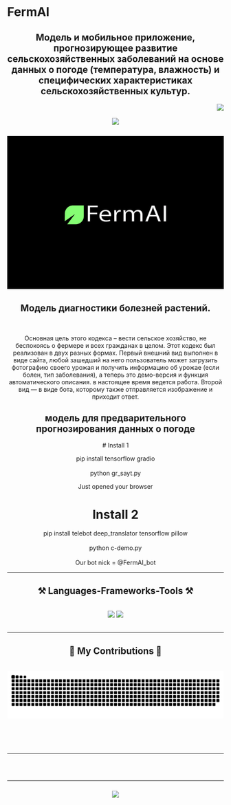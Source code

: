 # FermAI

<h2 align="center">Модель и мобильное приложение, прогнозирующее развитие сельскохозяйственных заболеваний на основе данных о погоде (температура, влажность) и специфических характеристиках сельскохозяйственных культур.</h2>

<img align="right" src="https://visitor-badge.laobi.icu/badge?page_id=salesp07.salesp07" />

<h1  align="center">
    <img src="https://readme-typing-svg.herokuapp.com/?font=Righteous&size=35&center=true&vCenter=true&width=500&height=70&duration=4000&lines=Hi+There!+👋;+My+name+is+FermAI!;" />
</h1>

![logo](logo.jpg)

<h2 align="center">Модель диагностики болезней растений.</h2>

<br/>

<div align="center">
 
Основная цель этого кодекса – вести сельское хозяйство, не беспокоясь о фермере и всех гражданах в целом. Этот кодекс был реализован в двух разных формах.
Первый внешний вид выполнен в виде сайта, любой зашедший на него пользователь может загрузить фотографию своего урожая и получить информацию об урожае (если болен, тип заболевания), а теперь это демо-версия и функция автоматического описания. в настоящее время ведется работа.
Второй вид — в виде бота, которому также отправляется изображение и приходит ответ.

<h2 align="center">модель для предварительного прогнозирования данных о погоде</h2>
# Install 1

pip install tensorflow gradio <br></br>
python gr_sayt.py

Just opened your browser

# Install 2

pip install telebot deep_translator tensorflow pillow <br></br>
python c-demo.py <br></br>
Our bot nick = @FermAI_bot
 
 </div>

 <hr/>
 
<h2 align="center">⚒️ Languages-Frameworks-Tools ⚒️</h2>
<br/>
<div align="center">
    <img src="https://skillicons.dev/icons?i=vscode,github,ai,linux,tensorflow" />
    <img src="https://skillicons.dev/icons?i=python" /><br>
</div>

<br/>
<hr/>

<div align="center">
  <h2>🐍 My Contributions 🐍</h2>
  <br>
  <img alt="snake eating my contributions" src="https://raw.githubusercontent.com/salesp07/salesp07/output/github-contribution-grid-snake.svg" />
  
  <br/><br/><br/>
</div>

<hr/>

<br/><br/>
<hr/>

<h3 align="center">
    <img src="https://readme-typing-svg.herokuapp.com/?font=Righteous&size=25&center=true&vCenter=true&width=500&height=70&duration=4000&lines=Thanks+for+visiting!+✌️;+Shoot+me+a+message+on+Telegram+@x4cc3r!;I'm+always+down+to+collab+:)">
</h3>

<br/>
